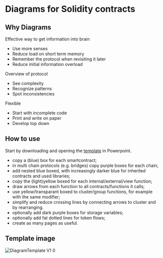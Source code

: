 # Diagrams for Solidity contracts

## Why Diagrams

Effective way to get information into brain
- Use more senses
- Reduce load on short term memory
- Remember the protocol when revisiting it later
- Reduce initial information overload

Overview of protocol
- See complexity 
- Recognize patterns 
- Spot inconsistencies

Flexible
- Start with incomplete code
- Print and write on paper
- Develop top down

## How to use

Start by downloading and opening the [template](DiagramTemplate%20V1.0.pptx) in Powerpoint.
- copy a (blue) box for each smartcontract;
- in multi chain protocols (e.g. bridges) copy purple boxes for each chain;
- add nested blue boxed, with increasingly darker blue for inherited contracts and used libraries;
- copy the (light)yellow boxed for each internal/external/view function;
- draw arrows from each function to all contracts/functions it calls;
- use yellow/transparant boxed to cluster/group functions, for example with the same modifier;
- simplify and reduce crossing lines by connecting arrows to cluster and by rearranging.
- optionally add dark purple boxes for storage variables;
- optionally add fat dotted lines for token flows;
- create as many pages as useful.

## Template image

![DiagramTemplate V1 0](https://github.com/gpersoon/diagrams/assets/5469459/90e54796-2bed-494c-8131-5181d337a7c4)
